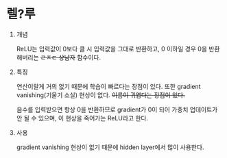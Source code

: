 # 렐?루

1. 개념

   ReLU는 입력값이 0보다 클 시 입력값을 그대로 반환하고, 0 이하일 경우 0을 반환해버리는 ~~ㄹㅈㄷ 상남자~~ 함수이다.

2. 특징

   연산이랄게 거의 없기 때문에 학습이 빠르다는 장점이 있다. 또한 gradient vanishing(기울기 소실) 현상이 없다. ~~이름이 귀엽다는 장점이 있다.~~

   음수를 입력받으면 항상 0을 반환하므로 gradient가 0이 되어 가중치 업데이트가 안 될 수 있으며, 이 현상을 죽어가는 ReLU라고 한다.

3. 사용

   gradient vanishing 현상이 없기 때문에 hidden layer에서 많이 사용한다.
